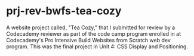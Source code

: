 # prj-rev-bwfs-tea-cozy
A website project called, "Tea Cozy," that I submitted for review by a Codecademy reviewer as part of the code camp program enrolled in at Codecademy's Pro Intensive Build Websites from Scratch web dev program. This was the final project in Unit 4: CSS Display and Positioning.
